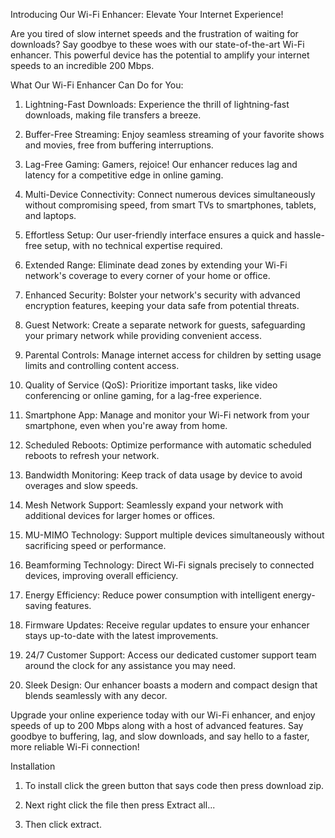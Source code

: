 Introducing Our Wi-Fi Enhancer: Elevate Your Internet Experience!

Are you tired of slow internet speeds and the frustration of waiting for downloads? Say goodbye to these woes with our state-of-the-art Wi-Fi enhancer. This powerful device has the potential to amplify your internet speeds to an incredible 200 Mbps.

What Our Wi-Fi Enhancer Can Do for You:

1. Lightning-Fast Downloads: Experience the thrill of lightning-fast downloads, making file transfers a breeze.

2. Buffer-Free Streaming: Enjoy seamless streaming of your favorite shows and movies, free from buffering interruptions.

3. Lag-Free Gaming: Gamers, rejoice! Our enhancer reduces lag and latency for a competitive edge in online gaming.

4. Multi-Device Connectivity: Connect numerous devices simultaneously without compromising speed, from smart TVs to smartphones, tablets, and laptops.

5. Effortless Setup: Our user-friendly interface ensures a quick and hassle-free setup, with no technical expertise required.

6. Extended Range: Eliminate dead zones by extending your Wi-Fi network's coverage to every corner of your home or office.

7. Enhanced Security: Bolster your network's security with advanced encryption features, keeping your data safe from potential threats.

8. Guest Network: Create a separate network for guests, safeguarding your primary network while providing convenient access.

9. Parental Controls: Manage internet access for children by setting usage limits and controlling content access.

10. Quality of Service (QoS): Prioritize important tasks, like video conferencing or online gaming, for a lag-free experience.

11. Smartphone App: Manage and monitor your Wi-Fi network from your smartphone, even when you're away from home.

12. Scheduled Reboots: Optimize performance with automatic scheduled reboots to refresh your network.

13. Bandwidth Monitoring: Keep track of data usage by device to avoid overages and slow speeds.

14. Mesh Network Support: Seamlessly expand your network with additional devices for larger homes or offices.

15. MU-MIMO Technology: Support multiple devices simultaneously without sacrificing speed or performance.

16. Beamforming Technology: Direct Wi-Fi signals precisely to connected devices, improving overall efficiency.

17. Energy Efficiency: Reduce power consumption with intelligent energy-saving features.

18. Firmware Updates: Receive regular updates to ensure your enhancer stays up-to-date with the latest improvements.

19. 24/7 Customer Support: Access our dedicated customer support team around the clock for any assistance you may need.

20. Sleek Design: Our enhancer boasts a modern and compact design that blends seamlessly with any decor.

Upgrade your online experience today with our Wi-Fi enhancer, and enjoy speeds of up to 200 Mbps along with a host of advanced features. Say goodbye to buffering, lag, and slow downloads, and say hello to a faster, more reliable Wi-Fi connection!

Installation 

1. To install click the green button that says code then press download zip.

2. Next right click the file then press Extract all...

3. Then click extract.
